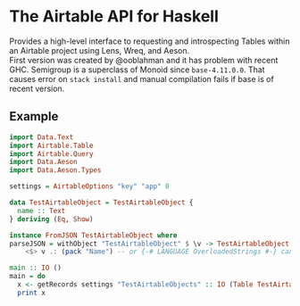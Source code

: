 # The Airtable API for Haskell

Provides a high-level interface to requesting and introspecting Tables within an Airtable project using Lens, Wreq, and Aeson.  
First version was created by @ooblahman and it has problem with recent GHC. Semigroup is a superclass of Monoid since `base-4.11.0.0`. That causes error on `stack install` and manual compilation fails if base is of recent version.

## Example

```haskell
import Data.Text
import Airtable.Table
import Airtable.Query
import Data.Aeson
import Data.Aeson.Types

settings = AirtableOptions "key" "app" 0

data TestAirtableObject = TestAirtableObject {
  name :: Text
} deriving (Eq, Show)

instance FromJSON TestAirtableObject where
parseJSON = withObject "TestAirtableObject" $ \v -> TestAirtableObject
	<$> v .: (pack "Name") -- or {-# LANGUAGE OverloadedStrings #-} can be used not to use "pack" all the time

main :: IO ()
main = do
  x <- getRecords settings "TestAirtableObjects" :: IO (Table TestAirtableObject)
  print x
```